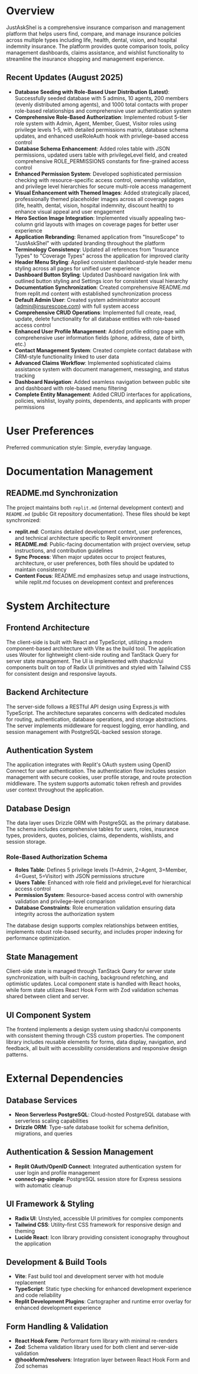 # Overview

JustAskShel is a comprehensive insurance comparison and management platform that helps users find, compare, and manage insurance policies across multiple types including life, health, dental, vision, and hospital indemnity insurance. The platform provides quote comparison tools, policy management dashboards, claims assistance, and wishlist functionality to streamline the insurance shopping and management experience.

## Recent Updates (August 2025)
- **Database Seeding with Role-Based User Distribution (Latest)**: Successfully seeded database with 5 admins, 10 agents, 200 members (evenly distributed among agents), and 1000 total contacts with proper role-based relationships and comprehensive user authentication system
- **Comprehensive Role-Based Authorization**: Implemented robust 5-tier role system with Admin, Agent, Member, Guest, Visitor roles using privilege levels 1-5, with detailed permissions matrix, database schema updates, and enhanced useRoleAuth hook with privilege-based access control
- **Database Schema Enhancement**: Added roles table with JSON permissions, updated users table with privilegeLevel field, and created comprehensive ROLE_PERMISSIONS constants for fine-grained access control
- **Enhanced Permission System**: Developed sophisticated permission checking with resource-specific access control, ownership validation, and privilege level hierarchies for secure multi-role access management
- **Visual Enhancement with Themed Images**: Added strategically placed, professionally themed placeholder images across all coverage pages (life, health, dental, vision, hospital indemnity, discount health) to enhance visual appeal and user engagement
- **Hero Section Image Integration**: Implemented visually appealing two-column grid layouts with images on coverage pages for better user experience
- **Application Rebranding**: Renamed application from "InsureScope" to "JustAskShel" with updated branding throughout the platform
- **Terminology Consistency**: Updated all references from "Insurance Types" to "Coverage Types" across the application for improved clarity
- **Header Menu Styling**: Applied consistent dashboard-style header menu styling across all pages for unified user experience
- **Dashboard Button Styling**: Updated Dashboard navigation link with outlined button styling and Settings icon for consistent visual hierarchy
- **Documentation Synchronization**: Created comprehensive README.md from replit.md content with established synchronization process
- **Default Admin User**: Created system administrator account (admin@insurescope.com) with full system access
- **Comprehensive CRUD Operations**: Implemented full create, read, update, delete functionality for all database entities with role-based access control
- **Enhanced User Profile Management**: Added profile editing page with comprehensive user information fields (phone, address, date of birth, etc.)
- **Contact Management System**: Created complete contact database with CRM-style functionality linked to user data
- **Advanced Claims Workflow**: Implemented sophisticated claims assistance system with document management, messaging, and status tracking
- **Dashboard Navigation**: Added seamless navigation between public site and dashboard with role-based menu filtering
- **Complete Entity Management**: Added CRUD interfaces for applications, policies, wishlist, loyalty points, dependents, and applicants with proper permissions

# User Preferences

Preferred communication style: Simple, everyday language.

# Documentation Management

## README.md Synchronization
The project maintains both `replit.md` (internal development context) and `README.md` (public Git repository documentation). These files should be kept synchronized:

- **replit.md**: Contains detailed development context, user preferences, and technical architecture specific to Replit environment
- **README.md**: Public-facing documentation with project overview, setup instructions, and contribution guidelines
- **Sync Process**: When major updates occur to project features, architecture, or user preferences, both files should be updated to maintain consistency
- **Content Focus**: README.md emphasizes setup and usage instructions, while replit.md focuses on development context and preferences

# System Architecture

## Frontend Architecture
The client-side is built with React and TypeScript, utilizing a modern component-based architecture with Vite as the build tool. The application uses Wouter for lightweight client-side routing and TanStack Query for server state management. The UI is implemented with shadcn/ui components built on top of Radix UI primitives and styled with Tailwind CSS for consistent design and responsive layouts.

## Backend Architecture
The server-side follows a RESTful API design using Express.js with TypeScript. The architecture separates concerns with dedicated modules for routing, authentication, database operations, and storage abstractions. The server implements middleware for request logging, error handling, and session management with PostgreSQL-backed session storage.

## Authentication System
The application integrates with Replit's OAuth system using OpenID Connect for user authentication. The authentication flow includes session management with secure cookies, user profile storage, and route protection middleware. The system supports automatic token refresh and provides user context throughout the application.

## Database Design
The data layer uses Drizzle ORM with PostgreSQL as the primary database. The schema includes comprehensive tables for users, roles, insurance types, providers, quotes, policies, claims, dependents, wishlists, and session storage. 

### Role-Based Authorization Schema
- **Roles Table**: Defines 5 privilege levels (1=Admin, 2=Agent, 3=Member, 4=Guest, 5=Visitor) with JSON permissions structure
- **Users Table**: Enhanced with role field and privilegeLevel for hierarchical access control
- **Permission System**: Resource-based access control with ownership validation and privilege-level comparison
- **Database Constraints**: Role enumeration validation ensuring data integrity across the authorization system

The database design supports complex relationships between entities, implements robust role-based security, and includes proper indexing for performance optimization.

## State Management
Client-side state is managed through TanStack Query for server state synchronization, with built-in caching, background refetching, and optimistic updates. Local component state is handled with React hooks, while form state utilizes React Hook Form with Zod validation schemas shared between client and server.

## UI Component System
The frontend implements a design system using shadcn/ui components with consistent theming through CSS custom properties. The component library includes reusable elements for forms, data display, navigation, and feedback, all built with accessibility considerations and responsive design patterns.

# External Dependencies

## Database Services
- **Neon Serverless PostgreSQL**: Cloud-hosted PostgreSQL database with serverless scaling capabilities
- **Drizzle ORM**: Type-safe database toolkit for schema definition, migrations, and queries

## Authentication & Session Management
- **Replit OAuth/OpenID Connect**: Integrated authentication system for user login and profile management
- **connect-pg-simple**: PostgreSQL session store for Express sessions with automatic cleanup

## UI Framework & Styling
- **Radix UI**: Unstyled, accessible UI primitives for complex components
- **Tailwind CSS**: Utility-first CSS framework for responsive design and theming
- **Lucide React**: Icon library providing consistent iconography throughout the application

## Development & Build Tools
- **Vite**: Fast build tool and development server with hot module replacement
- **TypeScript**: Static type checking for enhanced development experience and code reliability
- **Replit Development Plugins**: Cartographer and runtime error overlay for enhanced development experience

## Form Handling & Validation
- **React Hook Form**: Performant form library with minimal re-renders
- **Zod**: Schema validation library used for both client and server-side validation
- **@hookform/resolvers**: Integration layer between React Hook Form and Zod schemas